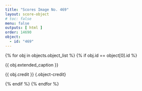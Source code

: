 ```yaml
---
title: "Scores Image No. 469"
layout: score-object
# toc: false
menu: false
outputs: [ html ]
order: 14690
object:
  - id: "469"
---
```


{% for obj in objects.object_list %}
{% if obj.id == object[0].id %}

{{ obj.extended_caption }}

{{ obj.credit }} {.object-credit}

{% endif %}
{% endfor %}
